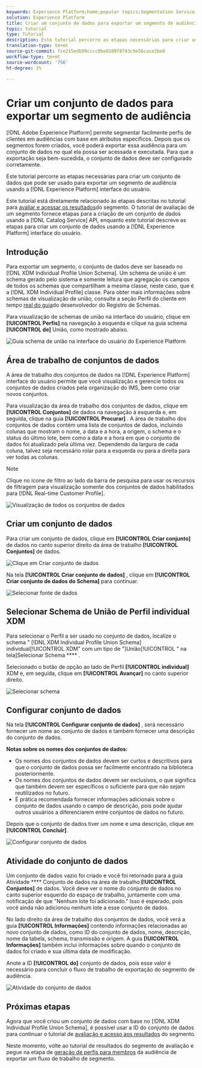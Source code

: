 ```yaml
---
keywords: Experience Platform;home;popular topics;Segmentation Service;segmentation;Segmentation;create a dataset;export audience segment;export segment;
solution: Experience Platform
title: Criar um conjunto de dados para exportar um segmento de audiência
topic: tutorial
type: Tutorial
description: Este tutorial percorre as etapas necessárias para criar um conjunto de dados que pode ser usado para exportar um segmento de audiência usando a interface do usuário do Experience Platform.
translation-type: tm+mt
source-git-commit: fce215edb99cccc8be0109f8743c9e56cace2be0
workflow-type: tm+mt
source-wordcount: '756'
ht-degree: 1%

---
```



# Criar um conjunto de dados para exportar um segmento de audiência

[!DNL Adobe Experience Platform] permite segmentar facilmente perfis de clientes em audiências com base em atributos específicos. Depois que os segmentos forem criados, você poderá exportar essa audiência para um conjunto de dados no qual ela possa ser acessada e executada. Para que a exportação seja bem-sucedida, o conjunto de dados deve ser configurado corretamente.

Este tutorial percorre as etapas necessárias para criar um conjunto de dados que pode ser usado para exportar um segmento de audiência usando a [!DNL Experience Platform] interface do usuário.

Este tutorial está diretamente relacionado às etapas descritas no tutorial para [avaliar e acessar os resultados](./evaluate-a-segment.md)do segmento. O tutorial de avaliação de um segmento fornece etapas para a criação de um conjunto de dados usando a [!DNL Catalog Service] API, enquanto este tutorial descreve as etapas para criar um conjunto de dados usando a [!DNL Experience Platform] interface do usuário.

## Introdução

Para exportar um segmento, o conjunto de dados deve ser baseado no [!DNL XDM Individual Profile Union Schema]. Um schema de união é um schema gerado pelo sistema e somente leitura que agregação os campos de todos os schemas que compartilham a mesma classe, neste caso, que é a [!DNL XDM Individual Profile] classe. Para obter mais informações sobre schemas de visualização de união, consulte a seção Perfil do cliente em tempo [real do guia](../../xdm/schema/composition.md#union)do desenvolvedor do Registro de Schemas.

Para visualização de schemas de união na interface do usuário, clique em **[!UICONTROL Perfis]** na navegação à esquerda e clique na guia schema **[!UICONTROL de]** União, como mostrado abaixo.

![Guia schema de união na interface do usuário do Experience Platform](../images/tutorials/segment-export-dataset/union-schema-ui.png)


## Área de trabalho de conjuntos de dados

A área de trabalho dos conjuntos de dados na [!DNL Experience Platform] interface do usuário permite que você visualização e gerencie todos os conjuntos de dados criados pela organização do IMS, bem como criar novos conjuntos.

Para visualização da área de trabalho dos conjuntos de dados, clique em **[!UICONTROL Conjuntos]** de dados na navegação à esquerda e, em seguida, clique na guia **[!UICONTROL Procurar]** . A área de trabalho dos conjuntos de dados contém uma lista de conjuntos de dados, incluindo colunas que mostram o nome, a data e a hora, a origem, o schema e o status do último lote, bem como a data e a hora em que o conjunto de dados foi atualizado pela última vez. Dependendo da largura de cada coluna, talvez seja necessário rolar para a esquerda ou para a direita para ver todas as colunas.

>[!NOTE]
>
>Clique no ícone de filtro ao lado da barra de pesquisa para usar os recursos de filtragem para visualização somente dos conjuntos de dados habilitados para [!DNL Real-time Customer Profile].

![Visualização de todos os conjuntos de dados](../images/tutorials/segment-export-dataset/datasets-workspace.png)

## Criar um conjunto de dados

Para criar um conjunto de dados, clique em **[!UICONTROL Criar conjunto]** de dados no canto superior direito da área de trabalho **[!UICONTROL Conjuntos]** de dados.

![Clique em Criar conjunto de dados](../images/tutorials/segment-export-dataset/dataset-click-create.png)

Na tela **[!UICONTROL Criar conjunto de dados]** , clique em **[!UICONTROL Criar conjunto de dados do Schema]** para continuar.

![Selecionar fonte de dados](../images/tutorials/segment-export-dataset/create-dataset.png)

## Selecionar Schema de União de Perfil individual XDM

Para selecionar o Perfil a ser usado no conjunto de dados, localize o schema &quot; [!DNL XDM Individual Profile Union Schema] individual[!UICONTROL XDM&quot; com um tipo de &quot;]União[!UICONTROL &quot; na tela]Selecionar Schema **** .

Selecionado o botão de opção ao lado de Perfil **[!UICONTROL individual]** XDM e, em seguida, clique em **[!UICONTROL Avançar]** no canto superior direito.

![Selecionar schema](../images/tutorials/segment-export-dataset/select-schema.png)

## Configurar conjunto de dados

Na tela **[!UICONTROL Configurar conjunto de dados]** , será necessário fornecer um nome ao conjunto de dados e também fornecer uma descrição do conjunto de dados.

**Notas sobre os nomes dos conjuntos de dados:**
- Os nomes dos conjuntos de dados devem ser curtos e descritivos para que o conjunto de dados possa ser facilmente encontrado na biblioteca posteriormente.
- Os nomes dos conjuntos de dados devem ser exclusivos, o que significa que também devem ser específicos o suficiente para que não sejam reutilizados no futuro.
- É prática recomendada fornecer informações adicionais sobre o conjunto de dados usando o campo de descrição, pois pode ajudar outros usuários a diferenciarem entre conjuntos de dados no futuro.

Depois que o conjunto de dados tiver um nome e uma descrição, clique em **[!UICONTROL Concluir]**.

![Configurar conjunto de dados](../images/tutorials/segment-export-dataset/configure-dataset.png)

## Atividade do conjunto de dados

Um conjunto de dados vazio foi criado e você foi retornado para a guia Atividade **** Conjunto de dados na área de trabalho **[!UICONTROL Conjuntos]** de dados. Você deve ver o nome do conjunto de dados no canto superior esquerdo do espaço de trabalho, juntamente com uma notificação de que &quot;Nenhum lote foi adicionado.&quot; Isso é esperado, pois você ainda não adicionou nenhum lote a esse conjunto de dados.

No lado direito da área de trabalho dos conjuntos de dados, você verá a guia **[!UICONTROL Informações]** contendo informações relacionadas ao novo conjunto de dados, como ID do conjunto de dados, nome, descrição, nome da tabela, schema, transmissão e origem. A guia **[!UICONTROL Informações]** também inclui informações sobre quando o conjunto de dados foi criado e sua última data de modificação.

Anote a ID **[!UICONTROL do]** conjunto de dados, pois esse valor é necessário para concluir o fluxo de trabalho de exportação do segmento de audiência.

![Atividade do conjunto de dados](../images/tutorials/segment-export-dataset/dataset-activity.png)

## Próximas etapas

Agora que você criou um conjunto de dados com base no [!DNL XDM Individual Profile Union Schema], é possível usar a ID do conjunto de dados para continuar o tutorial de [avaliação e acesso aos resultados](./evaluate-a-segment.md) do segmento.

Neste momento, volte ao tutorial de resultados do segmento de avaliação e pegue na etapa de [geração de perfis para membros](./evaluate-a-segment.md#generate-profiles) da audiência de exportar um fluxo de trabalho de segmento.
